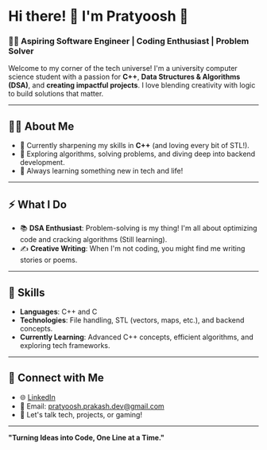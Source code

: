 # Hi there! 👋 I'm Pratyoosh 🚀

### 🧑‍💻 **Aspiring Software Engineer | Coding Enthusiast | Problem Solver**

Welcome to my corner of the tech universe! I'm a university computer science student with a passion for **C++**, **Data Structures & Algorithms (DSA)**, and **creating impactful projects**. 
I love blending creativity with logic to build solutions that matter.  

---

## 👨‍💻 **About Me**
- 🎯 Currently sharpening my skills in **C++** (and loving every bit of STL!).
- 🧠 Exploring algorithms, solving problems, and diving deep into backend development.
- 🌱 Always learning something new in tech and life!

---

## ⚡ **What I Do**
- 📚 **DSA Enthusiast**: Problem-solving is my thing! I'm all about optimizing code and cracking algorithms (Still learning).
- ✍️ **Creative Writing**: When I'm not coding, you might find me writing stories or poems.

---

## 🌟 **Skills**
- **Languages**: C++ and C
- **Technologies**: File handling, STL (vectors, maps, etc.), and backend concepts.
- **Currently Learning**: Advanced C++ concepts, efficient algorithms, and exploring tech frameworks.

---

## 🤝 **Connect with Me**
- 🌐 [LinkedIn](https://www.linkedin.com/in/rlpratyoosh)
- 📧 Email: pratyoosh.prakash.dev@gmail.com
- 💬 Let's talk tech, projects, or gaming!

---

**"Turning Ideas into Code, One Line at a Time."**
